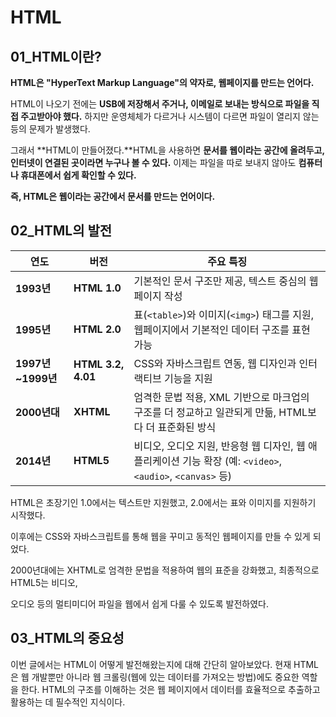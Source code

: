 # HTML 

## 01_HTML이란?

**HTML은 "HyperText Markup Language"의 약자로, 웹페이지를 만드는 언어다.**

HTML이 나오기 전에는 **USB에 저장해서 주거나, 이메일로 보내는 방식으로 파일을 직접 주고받아야 했다.** 하지만 운영체체가 다르거나 시스템이 다르면 파일이 열리지 않는 등의 문제가 발생했다.

그래서 **HTML이 만들어졌다.**HTML을 사용하면 **문서를 웹이라는 공간에 올려두고, 인터넷이 연결된 곳이라면 누구나 볼 수 있다.** 이제는 파일을 따로 보내지 않아도 **컴퓨터나 휴대폰에서 쉽게 확인할 수 있다.**

**즉, HTML은 웹이라는 공간에서 문서를 만드는 언어이다.**


## 02_HTML의 발전

| **연도**          | **버전**           | **주요 특징**                                                                                                                                  |
|-------------------|--------------------|------------------------------------------------------------------------------------------------------------------------------------------------|
| **1993년**        | **HTML 1.0**       | 기본적인 문서 구조만 제공, 텍스트 중심의 웹페이지 작성                                                                                        |
| **1995년**        | **HTML 2.0**       | 표(`<table>`)와 이미지(`<img>`) 태그를 지원, 웹페이지에서 기본적인 데이터 구조를 표현 가능                                                  |
| **1997년~1999년** | **HTML 3.2, 4.01** | CSS와 자바스크립트 연동, 웹 디자인과 인터랙티브 기능을 지원                                                                                   |
| **2000년대**      | **XHTML**          | 엄격한 문법 적용, XML 기반으로 마크업의 구조를 더 정교하고 일관되게 만듦, HTML보다 더 표준화된 방식                                          |
| **2014년**        | **HTML5**          | 비디오, 오디오 지원, 반응형 웹 디자인, 웹 애플리케이션 기능 확장 (예: `<video>`, `<audio>`, `<canvas>` 등)                                      |



HTML은 초장기인 1.0에서는 텍스트만 지원했고, 2.0에서는 표와 이미지를 지원하기 시작했다. 

이후에는 CSS와 자바스크립트를 통해 웹을 꾸미고 동적인 웹페이지를 만들 수 있게 되었다.

 2000년대에는 XHTML로 엄격한 문법을 적용하여 웹의 표준을 강화했고, 최종적으로 HTML5는 비디오, 

오디오 등의 멀티미디어 파일을 웹에서 쉽게 다룰 수 있도록 발전하였다.

## 03_HTML의 중요성

이번 글에서는 HTML이 어떻게 발전해왔는지에 대해 간단히 알아보았다. 현재 HTML은 웹 개발뿐만 아니라 웹 크롤링(웹에 있는 데이터를 가져오는 방법)에도 중요한 역할을 한다. HTML의 구조를 이해하는 것은 웹 페이지에서 데이터를 효율적으로 추출하고 활용하는 데 필수적인 지식이다.



